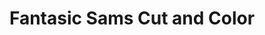 ---
title: "Fantasic Sams Cut and Color"
url: /las-cruces/fantasic-sams-cut-and-color/
shop: hairdresser
---